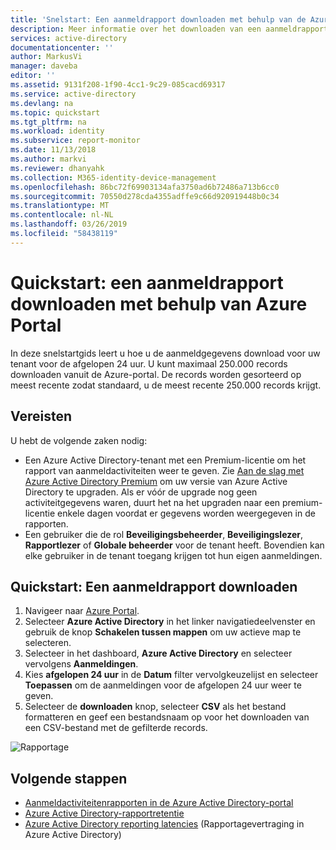 ```yaml
---
title: 'Snelstart: Een aanmeldrapport downloaden met behulp van de Azure Portal | Microsoft Docs'
description: Meer informatie over het downloaden van een aanmeldrapport met behulp van de Azure Portal
services: active-directory
documentationcenter: ''
author: MarkusVi
manager: daveba
editor: ''
ms.assetid: 9131f208-1f90-4cc1-9c29-085cacd69317
ms.service: active-directory
ms.devlang: na
ms.topic: quickstart
ms.tgt_pltfrm: na
ms.workload: identity
ms.subservice: report-monitor
ms.date: 11/13/2018
ms.author: markvi
ms.reviewer: dhanyahk
ms.collection: M365-identity-device-management
ms.openlocfilehash: 86bc72f69903134afa3750ad6b72486a713b6cc0
ms.sourcegitcommit: 70550d278cda4355adffe9c66d920919448b0c34
ms.translationtype: MT
ms.contentlocale: nl-NL
ms.lasthandoff: 03/26/2019
ms.locfileid: "58438119"
---
```

# <a name="quickstart-download-a-sign-in-report-using-the-azure-portal"></a>Quickstart: een aanmeldrapport downloaden met behulp van Azure Portal

In deze snelstartgids leert u hoe u de aanmeldgegevens download voor uw tenant voor de afgelopen 24 uur. U kunt maximaal 250.000 records downloaden vanuit de Azure-portal. De records worden gesorteerd op meest recente zodat standaard, u de meest recente 250.000 records krijgt. 

## <a name="prerequisites"></a>Vereisten

U hebt de volgende zaken nodig:

* Een Azure Active Directory-tenant met een Premium-licentie om het rapport van aanmeldactiviteiten weer te geven. Zie [Aan de slag met Azure Active Directory Premium](../fundamentals/active-directory-get-started-premium.md) om uw versie van Azure Active Directory te upgraden. Als er vóór de upgrade nog geen activiteitgegevens waren, duurt het na het upgraden naar een premium-licentie enkele dagen voordat er gegevens worden weergegeven in de rapporten.
* Een gebruiker die de rol **Beveiligingsbeheerder**, **Beveiligingslezer**, **Rapportlezer** of **Globale beheerder** voor de tenant heeft. Bovendien kan elke gebruiker in de tenant toegang krijgen tot hun eigen aanmeldingen.

## <a name="quickstart-download-a-sign-in-report"></a>Quickstart: Een aanmeldrapport downloaden

1. Navigeer naar [Azure Portal](https://portal.azure.com).
2. Selecteer **Azure Active Directory** in het linker navigatiedeelvenster en gebruik de knop **Schakelen tussen mappen** om uw actieve map te selecteren.
3. Selecteer in het dashboard, **Azure Active Directory** en selecteer vervolgens **Aanmeldingen**. 
4. Kies **afgelopen 24 uur** in de **Datum** filter vervolgkeuzelijst en selecteer **Toepassen** om de aanmeldingen voor de afgelopen 24 uur weer te geven. 
5. Selecteer de **downloaden** knop, selecteer **CSV** als het bestand formatteren en geef een bestandsnaam op voor het downloaden van een CSV-bestand met de gefilterde records. 

![Rapportage](./media/quickstart-download-sign-in-report/download-sign-ins.png)

## <a name="next-steps"></a>Volgende stappen

* [Aanmeldactiviteitenrapporten in de Azure Active Directory-portal](concept-sign-ins.md)
* [Azure Active Directory-rapportretentie](reference-reports-data-retention.md)
* [Azure Active Directory reporting latencies](reference-reports-latencies.md) (Rapportagevertraging in Azure Active Directory)
